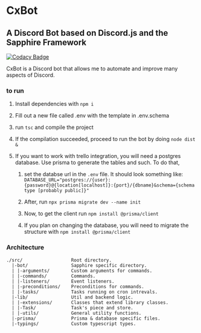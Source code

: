 # CxBot

## A Discord Bot based on Discord.js and the Sapphire Framework

[![Codacy Badge](https://api.codacy.com/project/badge/Grade/ae9fadb699b24688a4cdfaa2c2c4804f)](https://app.codacy.com/gh/Neragin/cx-bot?utm_source=github.com&utm_medium=referral&utm_content=Neragin/cx-bot&utm_campaign=Badge_Grade_Settings)

CxBot is a Discord bot that allows me to automate and improve many aspects of
Discord.

### to run

1. Install dependencies with `npm i`

2. Fill out a new file called .env with the template in .env.schema

3. run `tsc` and compile the project

4. If the compilation succeeded, proceed to run the bot by doing `node dist &`

5. If you want to work with trello integration, you will need a postgres
   database. Use prisma to generate the tables and such. To do that,

   1. set the databse url in the `.env` file. It should look something
      like: `DATABASE_URL="postgres://{user}:{password}@{location[localhost]}:{port}/{dbname}&schema={schema type [probably public]}"`

   2. After, run `npx prisma migrate dev --name init`

   3. Now, to get the client run `npm install @prisma/client`

   4. If you plan on changing the database, you will need to migrate the
      structure with `npm install @prisma/client`

### Architecture

```text
./src/                  Root directory.
  |-bot/                Sapphire specific directory.
  | |-arguments/        Custom arguments for commands.
  | |-commands/         Commands.
  | |-listeners/        Event listeners.
  | |-preconditions/    Preconditions for commands.
  | |-tasks/            Tasks running on cron intrevals.
  |-lib/                Util and backend logic.
  | |-extensions/       Classes that extend library classes.
  | |-Task/             Task's piece and store.
  | |-utils/            General utility functions.
  |-prisma/             Prisma & database specific files.
  |-typings/            Custom typescript types.
```
